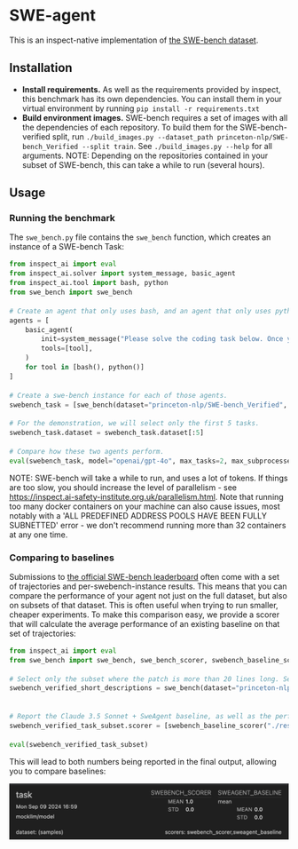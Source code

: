 # SWE-agent
This is an inspect-native implementation of [the SWE-bench dataset](https://www.swebench.com/).

## Installation

- **Install requirements.** As well as the requirements provided by inspect, this benchmark has its own dependencies. You can install them in your virtual environment by running ```pip install -r requirements.txt```
- **Build environment images.** SWE-bench requires a set of images with all the dependencies of each repository. To build them for the SWE-bench-verified split, run ```./build_images.py --dataset_path princeton-nlp/SWE-bench_Verified --split train```. See ```./build_images.py --help``` for all arguments. NOTE: Depending on the repositories contained in your subset of SWE-bench, this can take a while to run (several hours). 

## Usage


### Running the benchmark
The ```swe_bench.py``` file contains the ```swe_bench``` function, which creates an instance of a SWE-bench Task:

```python
from inspect_ai import eval
from inspect_ai.solver import system_message, basic_agent
from inspect_ai.tool import bash, python
from swe_bench import swe_bench

# Create an agent that only uses bash, and an agent that only uses python.
agents = [
    basic_agent(
        init=system_message("Please solve the coding task below. Once you are done, use your submit tool."),
        tools=[tool],
    )
    for tool in [bash(), python()]
]

# Create a swe-bench instance for each of those agents.
swebench_task = [swe_bench(dataset="princeton-nlp/SWE-bench_Verified", split="test", plan=agent) for agent in agents]

# For the demonstration, we will select only the first 5 tasks.
swebench_task.dataset = swebench_task.dataset[:5]

# Compare how these two agents perform. 
eval(swebench_task, model="openai/gpt-4o", max_tasks=2, max_subprocesses=8, max_connections=4)
```

NOTE: SWE-bench will take a while to run, and uses a lot of tokens. If things are too slow, you should increase the level of parallelism - see https://inspect.ai-safety-institute.org.uk/parallelism.html. Note that running too many docker containers on your machine can also cause issues, most notably with a 'ALL PREDEFINED ADDRESS POOLS HAVE BEEN FULLY SUBNETTED' error - we don't recommend running more than 32 containers at any one time.

### Comparing to baselines
Submissions to [the official SWE-bench leaderboard](https://www.swebench.com/) often come with a set of trajectories and per-swebench-instance results. This means that you can compare the performance of your agent not just on the full dataset, but also on subsets of that dataset. This is often useful when trying to run smaller, cheaper experiments. To make this comparison easy, we provide a scorer that will calculate the average performance of an existing baseline on that set of trajectories:

```python
from inspect_ai import eval
from swe_bench import swe_bench, swe_bench_scorer, swebench_baseline_scorer

# Select only the subset where the patch is more than 20 lines long. Select the default plan.
swebench_verified_short_descriptions = swe_bench(dataset="princeton-nlp/SWE-bench_Verified", split="train",plan=simple_bash_plan, filter=lambda x: len(x["patch"].split("\n")) > 20)


# Report the Claude 3.5 Sonnet + SweAgent baseline, as well as the performance of the agent. To download the baseline run ./resources/baselines/download_swebench_baseline.sh
swebench_verified_task_subset.scorer = [swebench_baseline_scorer("./resources/baselines/swebench_verified_20240620_sweagent_claude3.5sonnet",name="sweagent_baseline"), swebench_scorer()]

eval(swebench_verified_task_subset)
```

This will lead to both numbers being reported in the final output, allowing you to compare baselines:

![SWE-bench baseline comparison](./resources/docs/swebench_comparison.jpeg)
```




